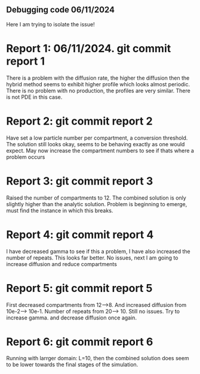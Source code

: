 ## Debugging code 06/11/2024

Here I am trying to isolate the issue!

# Report 1: 06/11/2024. git commit report 1

There is a problem with the diffusion rate, the higher the diffusion then the hybrid method seems to exhibit higher profile which looks almost periodic. There is no problem with no production, the profiles are very similar. There is not PDE in this case. 


# Report 2: git commit report 2

Have set a low particle number per compartment, a conversion threshold. The solution still looks okay, seems to be behaving exactly as one would expect. May now increase the compartment numbers to see if thats where a problem occurs


# Report 3: git commit report 3

Raised the number of compartments to 12. The combined solution is only slightly higher than the analytic solution. Problem is beginning to emerge, must find the instance in which this breaks.

# Report 4: git commit report 4

I have decreased gamma to see if this a problem, I have also increased the number of repeats. This looks far better. No issues, next I am going to increase diffusion and reduce compartments 

# Report 5: git commit report 5

First decreased compartments from 12-->8. And increased diffusion from 10e-2--> 10e-1. Number of repeats from 20--> 10. Still no issues. Try to increase gamma. and decrease diffusion once again. 


# Report 6: git commit report 6

Running with larrger domain: L=10, then the combined solution does seem to be lower towards the final stages of the simulation. 